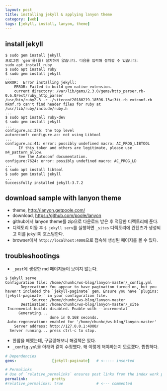 ```yaml
---
layout: post
title: installing jekyll & applying lanyon theme
category: [web]
tags: [jekyll, install, lanyon, theme]
---
```


## install jekyll

``` console
$ sudo gem install jekyll
프로그램 'gem'을(를) 설치하지 않습니다. 다음을 입력해 설치할 수 있습니다:
sudo apt install ruby
$ sudo apt install ruby
$ sudo gem install jekyll
...
ERROR:  Error installing jekyll:
	ERROR: Failed to build gem native extension.
    current directory: /var/lib/gems/2.3.0/gems/http_parser.rb-0.6.0/ext/ruby_http_parser
/usr/bin/ruby2.3 -r ./siteconf20180219-18596-13wi3ti.rb extconf.rb
mkmf.rb can't find header files for ruby at /usr/lib/ruby/include/ruby.h
...
$ sudo apt install ruby-dev
$ sudo gem install jekyll
...
configure.ac:376: the top level
autoreconf: configure.ac: not using Libtool
...
configure.ac:41: error: possibly undefined macro: AC_PROG_LIBTOOL
      If this token and others are legitimate, please use m4_pattern_allow.
      See the Autoconf documentation.
configure:7624: error: possibly undefined macro: AC_PROG_LD
...
$ sudo apt install libtool
$ sudo gem install jekyll
...
Successfully installed jekyll-3.7.2
```

## download sample with lanyon theme

- theme, http://lanyon.getpoole.com/
- download, https://github.com/poole/lanyon
- github에서 lanyon theme를 zip으로 다운로드 받은 후 적당한 디렉토리에 푼다.
- 디렉토리 이동 후 `$ jekyll serv`를 실행하면 `_sites` 디렉토리에 컨텐츠가 생성되고 이를 jekyll이 호스팅한다.
- browser에서 `http://localhost:4000`으로 접속해 생성된 페이지를 볼 수 있다.

## troubleshootings

- `_post`에 생성한 md 페이지들이 보이지 않는다.
``` console
$ jekyll serve
Configuration file: /home/chunhc/ws-blog/lanyon-master/_config.yml
       Deprecation: You appear to have pagination turned on, but you haven't included the `jekyll-paginate` gem. Ensure you have `plugins: [jekyll-paginate]` in your configuration file.
            Source: /home/chunhc/ws-blog/lanyon-master
       Destination: /home/chunhc/ws-blog/lanyon-master/_site
 Incremental build: disabled. Enable with --incremental
      Generating... 
                    done in 0.168 seconds.
 Auto-regeneration: enabled for '/home/chunhc/ws-blog/lanyon-master'
    Server address: http://127.0.0.1:4000/
  Server running... press ctrl-c to stop.
```
- 한참을 헤맸는데, 구글링해보니 해결책은 있다.
- `_config.yml`을 아래와 같이 수정했다. 왜 이렇게 해야하는지 모르겠다. 찝찝하다.
``` yml
# Dependencies
gems:                [jekyll-paginate]   # <----- inserted

# Permalinks
# Use of `relative_permalinks` ensures post links from the index work properly.
permalink:           pretty
#relative_permalinks: true               # <--- commented
```
